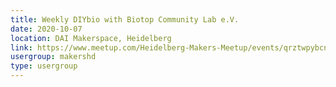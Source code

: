 ```yaml
---
title: Weekly DIYbio with Biotop Community Lab e.V.
date: 2020-10-07
location: DAI Makerspace, Heidelberg
link: https://www.meetup.com/Heidelberg-Makers-Meetup/events/qrztwpybcnbkb/
usergroup: makershd
type: usergroup
---
```

